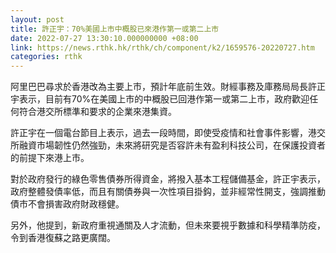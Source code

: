 ```yaml
---
layout: post
title: 許正宇：70%美國上市中概股已來港作第一或第二上市
date: 2022-07-27 13:30:10.000000000 +08:00
link: https://news.rthk.hk/rthk/ch/component/k2/1659576-20220727.htm
categories: rthk
---
```


阿里巴巴尋求於香港改為主要上市，預計年底前生效。財經事務及庫務局局長許正宇表示，目前有70%在美國上市的中概股已回港作第一或第二上市，政府歡迎任何符合港交所標準和要求的企業來港集資。

許正宇在一個電台節目上表示，過去一段時間，即使受疫情和社會事件影響，港交所融資市場韌性仍然強勁，未來將研究是否容許未有盈利科技公司，在保護投資者的前提下來港上市。

對於政府發行的綠色零售債券所得資金，將撥入基本工程儲備基金，許正宇表示，政府整體發債率低，而且有關債券與一次性項目掛鈎，並非經常性開支，強調推動債市不會損害政府財政穩健。

另外，他提到，新政府重視通關及人才流動，但未來要視乎數據和科學精準防疫，令到香港復蘇之路更廣闊。
